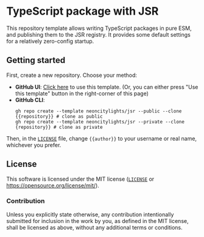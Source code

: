 # TypeScript package with JSR

This repository template allows writing TypeScript packages in pure ESM, and
publishing them to the JSR registry. It provides some default settings for a
relatively zero-config startup.

## Getting started

First, create a new repository. Choose your method:

- **GitHub UI**:
  [Click here](https://https://github.com/new?template_name=jsr&template_owner=neoncitylights)
  to use this template. (Or, you can either press "Use this template" button in
  the right-corner of this page)
- **GitHub CLI**:
  ```shell
  gh repo create --template neoncitylights/jsr --public --clone {{repository}} # clone as public
  gh repo create --template neoncitylights/jsr --private --clone {repository}} # clone as private
  ```

Then, in the [`LICENSE`](./LICENSE) file, change `{{author}}` to your username
or real name, whichever you prefer.

## License

This software is licensed under the MIT license ([`LICENSE`](./LICENSE) or
<https://opensource.org/license/mit/>).

### Contribution

Unless you explicitly state otherwise, any contribution intentionally submitted
for inclusion in the work by you, as defined in the MIT license, shall be
licensed as above, without any additional terms or conditions.
